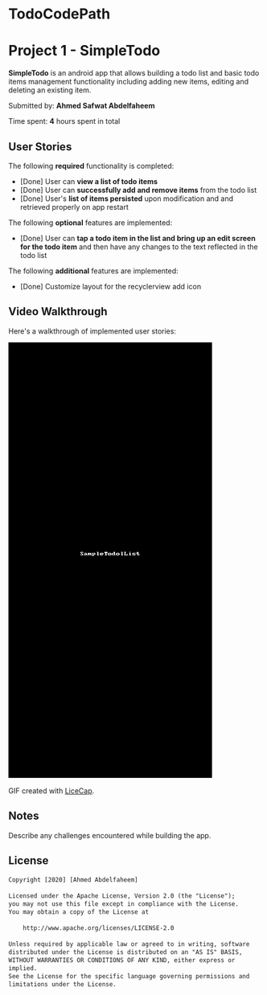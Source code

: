 # TodoCodePath
# Project 1 - SimpleTodo

**SimpleTodo** is an android app that allows building a todo list and basic todo items management functionality including adding new items, editing and deleting an existing item.

Submitted by: **Ahmed Safwat Abdelfaheem**

Time spent: **4** hours spent in total

## User Stories

The following **required** functionality is completed:

* [Done] User can **view a list of todo items**
* [Done] User can **successfully add and remove items** from the todo list
* [Done] User's **list of items persisted** upon modification and and retrieved properly on app restart

The following **optional** features are implemented:

* [Done] User can **tap a todo item in the list and bring up an edit screen for the todo item** and then have any changes to the text reflected in the todo list

The following **additional** features are implemented:

* [Done] Customize layout for the recyclerview add icon

## Video Walkthrough

Here's a walkthrough of implemented user stories:

<img src='https://github.com/Ahmedsafwat101/TodoCodePath/blob/master/sampletodolist.gif' title='Video Walkthrough' width='' alt='Video Walkthrough' />


GIF created with [LiceCap](http://www.cockos.com/licecap/).

## Notes

Describe any challenges encountered while building the app.

## License

    Copyright [2020] [Ahmed Abdelfaheem]

    Licensed under the Apache License, Version 2.0 (the "License");
    you may not use this file except in compliance with the License.
    You may obtain a copy of the License at

        http://www.apache.org/licenses/LICENSE-2.0

    Unless required by applicable law or agreed to in writing, software
    distributed under the License is distributed on an "AS IS" BASIS,
    WITHOUT WARRANTIES OR CONDITIONS OF ANY KIND, either express or implied.
    See the License for the specific language governing permissions and
    limitations under the License.

